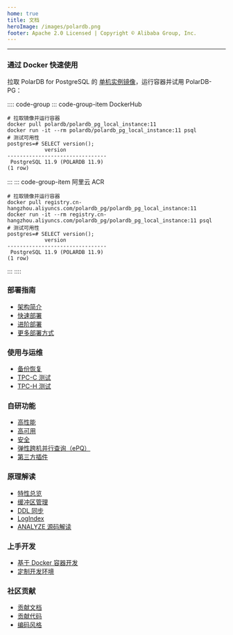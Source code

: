 ```yaml
---
home: true
title: 文档
heroImage: /images/polardb.png
footer: Apache 2.0 Licensed | Copyright © Alibaba Group, Inc.
---
```


---

### 通过 Docker 快速使用

拉取 PolarDB for PostgreSQL 的 [单机实例镜像](https://hub.docker.com/r/polardb/polardb_pg_local_instance/tags)，运行容器并试用 PolarDB-PG：

:::: code-group
::: code-group-item DockerHub

```bash:no-line-numbers
# 拉取镜像并运行容器
docker pull polardb/polardb_pg_local_instance:11
docker run -it --rm polardb/polardb_pg_local_instance:11 psql
# 测试可用性
postgres=# SELECT version();
            version
--------------------------------
 PostgreSQL 11.9 (POLARDB 11.9)
(1 row)
```

:::
::: code-group-item 阿里云 ACR

```bash:no-line-numbers
# 拉取镜像并运行容器
docker pull registry.cn-hangzhou.aliyuncs.com/polardb_pg/polardb_pg_local_instance:11
docker run -it --rm registry.cn-hangzhou.aliyuncs.com/polardb_pg/polardb_pg_local_instance:11 psql
# 测试可用性
postgres=# SELECT version();
            version
--------------------------------
 PostgreSQL 11.9 (POLARDB 11.9)
(1 row)
```

:::
::::

<div class="features">

  <div class="feature">
    <h3>部署指南</h3>
    <ul style="position: relative;z-index: 10;">
      <li><a href="./deploying/introduction.html">架构简介</a></li>
      <li><a href="./deploying/quick-start.html">快速部署</a></li>
      <li><a href="./deploying/deploy.html">进阶部署</a></li>
      <!-- <li><a href="./deploying/storage-aliyun-essd.html">存储设备的准备</a></li>
      <li><a href="./deploying/fs-pfs.html">文件系统的准备</a></li>
      <li><a href="./deploying/db-localfs.html">编译部署 PolarDB 内核</a></li> -->
      <li><a href="./deploying/deploy-stack.html">更多部署方式</a></li>
    </ul>
  </div>

  <div class="feature">
    <h3>使用与运维</h3>
    <ul style="position: relative;z-index: 10;">
      <li><a href="./operation/backup-and-restore.html">备份恢复</a></li>
      <li><a href="./operation/tpcc-test.html">TPC-C 测试</a></li>
      <li><a href="./operation/tpch-test.html">TPC-H 测试</a></li>
    </ul>
  </div>

  <div class="feature">
    <h3>自研功能</h3>
    <ul style="position: relative;z-index: 10;">
      <li><a href="./features/v11/performance/">高性能</a></li>
      <li><a href="./features/v11/availability/">高可用</a></li>
      <li><a href="./features/v11/security/">安全</a></li>
      <li><a href="./features/v11/epq/">弹性跨机并行查询（ePQ）</a></li>
      <li><a href="./features/v11/extensions/">第三方插件</a></li>
    </ul>
  </div>

  <div class="feature">
    <h3>原理解读</h3>
    <ul style="position: relative;z-index: 10;">
      <li><a href="./theory/arch-overview.html">特性总览</a></li>
      <li><a href="./theory/buffer-management.html">缓冲区管理</a></li>
      <li><a href="./theory/ddl-synchronization.html">DDL 同步</a></li>
      <li><a href="./theory/logindex.html">LogIndex</a></li>
      <li><a href="./theory/analyze.html">ANALYZE 源码解读</a></li>
    </ul>
  </div>

  <div class="feature">
    <h3>上手开发</h3>
    <ul style="position: relative;z-index: 10;">
      <li><a href="./development/dev-on-docker.html">基于 Docker 容器开发</a></li>
      <li><a href="./development/customize-dev-env.html">定制开发环境</a></li>
    </ul>
  </div>

  <div class="feature">
    <h3>社区贡献</h3>
    <ul style="position: relative;z-index: 10;">
      <li><a href="./contributing/contributing-polardb-docs.html">贡献文档</a></li>
      <li><a href="./contributing/contributing-polardb-kernel.html">贡献代码</a></li>
      <li><a href="./contributing/coding-style">编码风格</a></li>
    </ul>
  </div>

</div>
